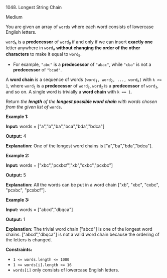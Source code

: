 1048\. Longest String Chain

Medium

You are given an array of `words` where each word consists of lowercase English letters.

<code>word<sub>A</sub></code> is a **predecessor** of <code>word<sub>B</sub></code> if and only if we can insert **exactly one** letter anywhere in <code>word<sub>A</sub></code> **without changing the order of the other characters** to make it equal to <code>word<sub>B</sub></code>.

*   For example, `"abc"` is a **predecessor** of `"abac"`, while `"cba"` is not a **predecessor** of `"bcad"`.

A **word chain** is a sequence of words <code>[word<sub>1</sub>, word<sub>2</sub>, ..., word<sub>k</sub>]</code> with `k >= 1`, where <code>word<sub>1</sub></code> is a **predecessor** of <code>word<sub>2</sub></code>, <code>word<sub>2</sub></code> is a **predecessor** of <code>word<sub>3</sub></code>, and so on. A single word is trivially a **word chain** with `k == 1`.

Return _the **length** of the **longest possible word chain** with words chosen from the given list of_ `words`.

**Example 1:**

**Input:** words = ["a","b","ba","bca","bda","bdca"]

**Output:** 4

**Explanation:** One of the longest word chains is ["a","ba","bda","bdca"].

**Example 2:**

**Input:** words = ["xbc","pcxbcf","xb","cxbc","pcxbc"]

**Output:** 5

**Explanation:** All the words can be put in a word chain ["xb", "xbc", "cxbc", "pcxbc", "pcxbcf"].

**Example 3:**

**Input:** words = ["abcd","dbqca"]

**Output:** 1

**Explanation:** The trivial word chain ["abcd"] is one of the longest word chains. ["abcd","dbqca"] is not a valid word chain because the ordering of the letters is changed.

**Constraints:**

*   `1 <= words.length <= 1000`
*   `1 <= words[i].length <= 16`
*   `words[i]` only consists of lowercase English letters.